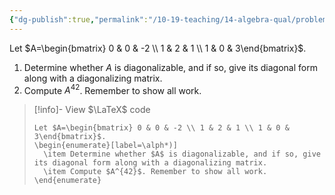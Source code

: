```yaml
---
{"dg-publish":true,"permalink":"/10-19-teaching/14-algebra-qual/problem-bank/linear-algebra/diagonalization-and-matrix-powers/","tags":["linear_algebra"],"updated":"2025-03-17T08:32:46-07:00"}
---
```


Let $A=\begin{bmatrix} 0 & 0 & -2 \\ 1 & 2 & 1 \\ 1 & 0 & 3\end{bmatrix}$.

1. Determine whether $A$ is diagonalizable, and if so, give its diagonal form along with a diagonalizing matrix.
2. Compute $A^{42}$. Remember to show all work.

> [!info]- View $\LaTeX$ code
> ```
> Let $A=\begin{bmatrix} 0 & 0 & -2 \\ 1 & 2 & 1 \\ 1 & 0 & 3\end{bmatrix}$.
> \begin{enumerate}[label=\alph*)]
> 	\item Determine whether $A$ is diagonalizable, and if so, give its diagonal form along with a diagonalizing matrix.
> 	\item Compute $A^{42}$. Remember to show all work.
> \end{enumerate}
> ```